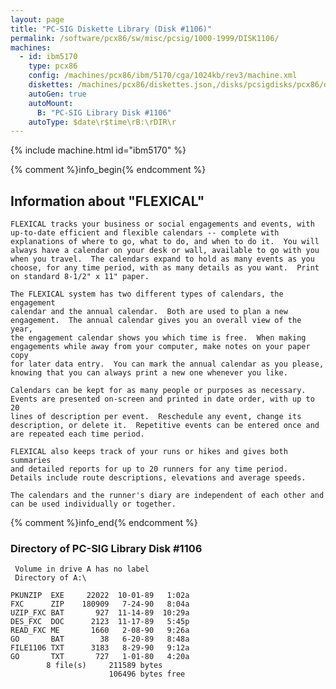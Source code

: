 ```yaml
---
layout: page
title: "PC-SIG Diskette Library (Disk #1106)"
permalink: /software/pcx86/sw/misc/pcsig/1000-1999/DISK1106/
machines:
  - id: ibm5170
    type: pcx86
    config: /machines/pcx86/ibm/5170/cga/1024kb/rev3/machine.xml
    diskettes: /machines/pcx86/diskettes.json,/disks/pcsigdisks/pcx86/diskettes.json
    autoGen: true
    autoMount:
      B: "PC-SIG Library Disk #1106"
    autoType: $date\r$time\rB:\rDIR\r
---
```


{% include machine.html id="ibm5170" %}

{% comment %}info_begin{% endcomment %}

## Information about "FLEXICAL"

    FLEXICAL tracks your business or social engagements and events, with
    up-to-date efficient and flexible calendars -- complete with
    explanations of where to go, what to do, and when to do it.  You will
    always have a calendar on your desk or wall, available to go with you
    when you travel.  The calendars expand to hold as many events as you
    choose, for any time period, with as many details as you want.  Print
    on standard 8-1/2" x 11" paper.
    
    The FLEXICAL system has two different types of calendars, the engagement
    calendar and the annual calendar.  Both are used to plan a new
    engagement.  The annual calendar gives you an overall view of the year,
    the engagement calendar shows you which time is free.  When making
    engagements while away from your computer, make notes on your paper copy
    for later data entry.  You can mark the annual calendar as you please,
    knowing that you can always print a new one whenever you like.
    
    Calendars can be kept for as many people or purposes as necessary.
    Events are presented on-screen and printed in date order, with up to 20
    lines of description per event.  Reschedule any event, change its
    description, or delete it.  Repetitive events can be entered once and
    are repeated each time period.
    
    FLEXICAL also keeps track of your runs or hikes and gives both summaries
    and detailed reports for up to 20 runners for any time period.
    Details include route descriptions, elevations and average speeds.
    
    The calendars and the runner's diary are independent of each other and
    can be used individually or together.
{% comment %}info_end{% endcomment %}


### Directory of PC-SIG Library Disk #1106

     Volume in drive A has no label
     Directory of A:\

    PKUNZIP  EXE     22022  10-01-89   1:02a
    FXC      ZIP    180909   7-24-90   8:04a
    UZIP_FXC BAT       927  11-14-89  10:29a
    DES_FXC  DOC      2123  11-17-89   5:45p
    READ_FXC ME       1660   2-08-90   9:26a
    GO       BAT        38   6-20-89   8:48a
    FILE1106 TXT      3183   8-29-90   9:12a
    GO       TXT       727   1-01-80   4:20a
            8 file(s)     211589 bytes
                          106496 bytes free
